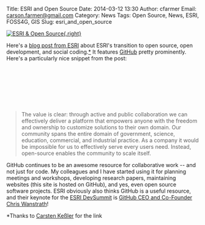 Title: ESRI and Open Source
Date: 2014-03-12 13:30
Author: cfarmer
Email: carson.farmer@gmail.com
Category: News
Tags: Open Source, News, ESRI, FOSS4G, GIS
Slug: esri_and_open_source

[![ESRI & Open Source][image]{.right}][blog-post]

Here's a [blog post from ESRI][blog-post] about ESRI's transition to open source, open development, and social coding.[*](#kessler) It features [GitHub][github] pretty prominently. Here's a particularly nice snippet from the post:

</br>
</br>
</br>
</br>
</br>
</br>
   
> The value is clear: through active and public collaboration we can effectively deliver a platform that empowers anyone with the freedom and ownership to customize solutions to their own domain. Our community spans the entire domain of government, science, education, commercial, and industrial practice. As a company it would be impossible for us to effectively serve every users need. Instead, open-source enables the community to scale itself.

<!--more-->

GitHub continues to be an awesome resource for collaborative work -- and not just for code. My colleagues and I have started using it for planning meetings and workshops, developing research papers, maintaining websites (this site is hosted on GitHub), and yes, even open source software projects. ESRI obviously also thinks GitHub is a useful resource, and their keynote for the [ESRI DevSummit][dev-summit] is [GitHub CEO and Co-Founder Chris Wanstrath][chris]!

<a name="kessler">*</a>Thanks to [Carsten Keßler][carsten] for the link

[blog-post]: http://blogs.esri.com/esri/esri-insider/2014/03/05/esri-open-source-growing/?WT.mc_id=EmailCampaignh25209
[image]: {filename}/images/esri_open.png
[carsten]: http://carsten.io/
[chris]: https://twitter.com/defunkt
[github]: https://github.com/
[dev-summit]: http://www.esri.com/events/devsummit